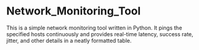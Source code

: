 # Network_Monitoring_Tool
This is a simple network monitoring tool written in Python. It pings the specified hosts continuously and provides real-time latency, success rate, jitter, and other details in a neatly formatted table.
